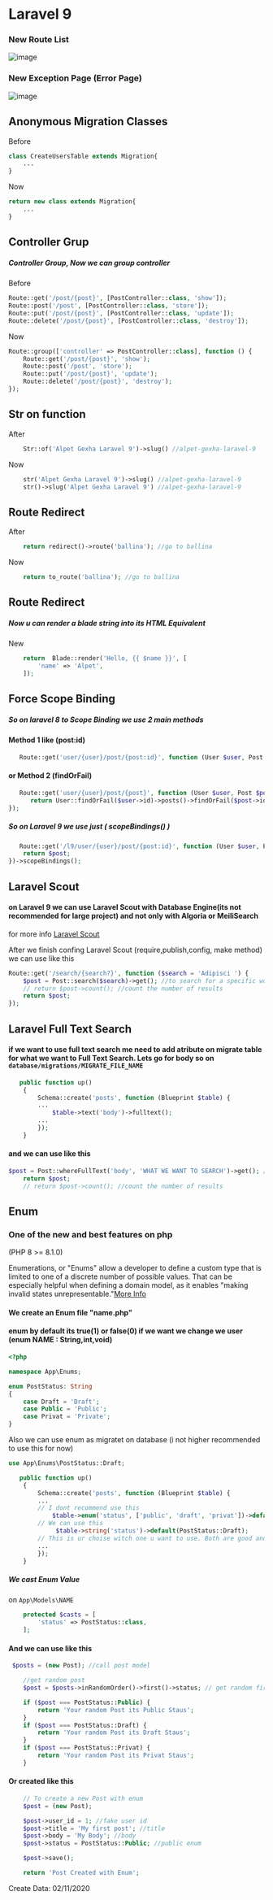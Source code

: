 # Laravel 9

### New Route List
![image](https://user-images.githubusercontent.com/50520333/153670918-d1fe8b54-c034-4d42-9ac6-431e4a73e7c3.png)


### New Exception Page (Error Page)
![image](https://user-images.githubusercontent.com/50520333/153670718-534b5bfd-b61b-4ce1-aa59-2121164ea3d3.png)

## Anonymous Migration Classes

Before

```php
class CreateUsersTable extends Migration{
    ...
}
```

Now

```php
return new class extends Migration{
    ...
}
```

## Controller Grup

##### Controller Group, Now we can group controller

Before

```php
Route::get('/post/{post}', [PostController::class, 'show']);
Route::post('/post', [PostController::class, 'store']);
Route::put('/post/{post}', [PostController::class, 'update']);
Route::delete('/post/{post}', [PostController::class, 'destroy']);
```

Now

```php
Route::group(['controller' => PostController::class], function () {
    Route::get('/post/{post}', 'show');
    Route::post('/post', 'store');
    Route::put('/post/{post}', 'update');
    Route::delete('/post/{post}', 'destroy');
});
```

## Str on function

After

```php
    Str::of('Alpet Gexha Laravel 9')->slug() //alpet-gexha-laravel-9
```

Now

```php
    str('Alpet Gexha Laravel 9')->slug() //alpet-gexha-laravel-9
    str()->slug('Alpet Gexha Laravel 9') //alpet-gexha-laravel-9
```

## Route Redirect

After

```php
    return redirect()->route('ballina'); //go to ballina
```

Now

```php
    return to_route('ballina'); //go to ballina
```

## Route Redirect

##### Now u can render a blade string into its HTML Equivalent

New

```php
    return  Blade::render('Hello, {{ $name }}', [
        'name' => 'Alpet',
    ]);
```

## Force Scope Binding

##### So on laravel 8 to Scope Binding we use 2 main methods

#### Method 1 like (post:id)

```php
   Route::get('user/{user}/post/{post:id}', function (User $user, Post $post) { ... }
```

#### or Method 2 (findOrFail)

```php
   Route::get('user/{user}/post/{post}', function (User $user, Post $post) {
      return User::findOrFail($user->id)->posts()->findOrFail($post->id);
});
```

##### So on Laravel 9 we use just ( scopeBindings() )

```php
   Route::get('/l9/user/{user}/post/{post:id}', function (User $user, Post $post) {
    return $post;
})->scopeBindings();
```

## Laravel Scout

#### on Laravel 9 we can use Laravel Scout with Database Engine(its not recommended for large project) and not only with Algoria or MeiliSearch

for more info [Laravel Scout](https://laravel.com/docs/8.x/scout)

<!-- We call laravel scout

```php
composer require laravel/scout
```

and publish

```php
php artisan vendor:publish --provider="Laravel\Scout\ScoutServiceProvider"
```

on `.env` file we add `SCOUT_DRIVER=database`
-->

After we finish confing Laravel Scout (require,publish,config, make method) we can use like this

```php
Route::get('/search/{search?}', function ($search = 'Adipisci ') {
    $post = Post::search($search)->get(); //to search for a specific word
    // return $post->count(); //count the number of results
    return $post;
});
```

## Laravel Full Text Search

#### if we want to use full text search me need to add atribute on migrate table for what we want to Full Text Search. Lets go for body so on `database/migrations/MIGRATE_FILE_NAME`

```php
   public function up()
    {
        Schema::create('posts', function (Blueprint $table) {
        ...
            $table->text('body')->fulltext();
        ...
        });
    }
```

#### and we can use like this

```php
$post = Post::whereFullText('body', 'WHAT WE WANT TO SEARCH')->get(); //to search for a specific word
    return $post;
    // return $post->count(); //count the number of results
```

## Enum

### One of the new and best features on php

(PHP 8 >= 8.1.0)

Enumerations, or "Enums" allow a developer to define a custom type that is limited to one of a discrete number of possible values. That can be especially helpful when defining a domain model, as it enables "making invalid states unrepresentable."[More Info](https://www.php.net/manual/en/language.enumerations.overview.php)

#### We create an Enum file "name.php"

#### enum by default its true(1) or false(0) if we want we change we user (enum NAME : String,int,void)

```php
<?php

namespace App\Enums;

enum PostStatus: String
{
    case Draft = 'Draft';
    case Public = 'Public';
    case Privat = 'Private';
}
```

Also we can use enum as migratet on database (i not higher recommended to use this for now)

```php
use App\Enums\PostStatus::Draft;

   public function up()
    {
        Schema::create('posts', function (Blueprint $table) {
        ...
        // I dont recommend use this
            $table->enum('status', ['public', 'draft', 'privat'])->default('draft');
        // We can use this
             $table->string('status')->default(PostStatus::Draft);
        // This is ur choise witch one u want to use. Both are good and return same result
        ...
        });
    }
```

##### We cast Enum Value

on `App\Models\NAME`

```php
    protected $casts = [
        'status' => PostStatus::class,
    ];
```

#### And we can use like this

```php
 $posts = (new Post); //call post model

    //get random post
    $post = $posts->inRandomOrder()->first()->status; // get random first status post

    if ($post === PostStatus::Public) {
        return 'Your random Post its Public Staus';
    }
    if ($post === PostStatus::Draft) {
        return 'Your random Post its Draft Staus';
    }
    if ($post === PostStatus::Privat) {
        return 'Your random Post its Privat Staus';
    }
```

#### Or created like this

```php
    // To create a new Post with enum
    $post = (new Post);

    $post->user_id = 1; //fake user id
    $post->title = 'My first post'; //title
    $post->body = 'My Body'; //body
    $post->status = PostStatus::Public; //public enum

    $post->save();

    return 'Post Created with Enum';
```


Create Data: 02/11/2020